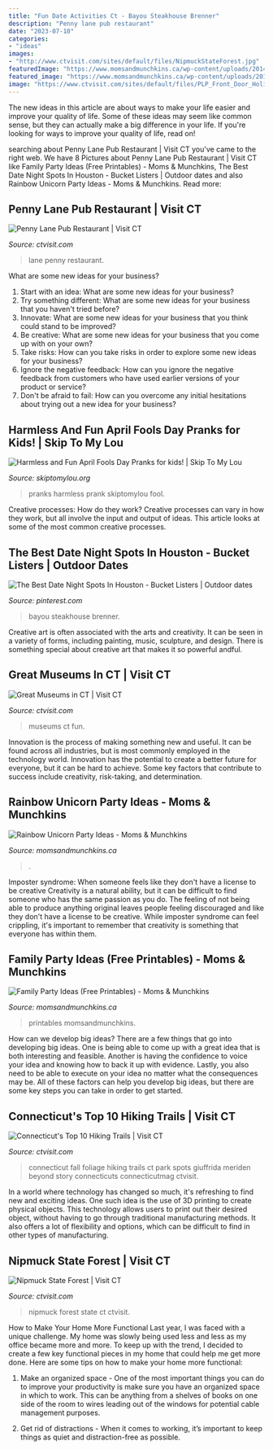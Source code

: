 ```yaml
---
title: "Fun Date Activities Ct - Bayou Steakhouse Brenner"
description: "Penny lane pub restaurant"
date: "2023-07-10"
categories:
- "ideas"
images:
- "http://www.ctvisit.com/sites/default/files/NipmuckStateForest.jpg"
featuredImage: "https://www.momsandmunchkins.ca/wp-content/uploads/2014/02/family-party-ideas.jpg"
featured_image: "https://www.momsandmunchkins.ca/wp-content/uploads/2016/04/unicorn-party-hero.jpg"
image: "https://www.ctvisit.com/sites/default/files/PLP_Front_Door_Holiday_10-10_1-988x658.jpg"
---
```



The new ideas in this article are about ways to make your life easier and improve your quality of life. Some of these ideas may seem like common sense, but they can actually make a big difference in your life. If you're looking for ways to improve your quality of life, read on!

	

		
searching about Penny Lane Pub Restaurant | Visit CT you've came to the right web. We have 8 Pictures about Penny Lane Pub Restaurant | Visit CT like Family Party Ideas (Free Printables) - Moms &amp; Munchkins, The Best Date Night Spots In Houston - Bucket Listers | Outdoor dates and also Rainbow Unicorn Party Ideas - Moms &amp; Munchkins. Read more:
		
    
## Penny Lane Pub Restaurant | Visit CT

<img loading=lazy src="https://www.ctvisit.com/sites/default/files/PLP_Front_Door_Holiday_10-10_1-988x658.jpg" onerror="this.onerror=null;this.src='https://tse1.mm.bing.net/th?id=OIP.gYrB1iVkYYujGh-lpWU85QHaE7&amp;pid=15.1';" alt="Penny Lane Pub Restaurant | Visit CT">

_Source: ctvisit.com_

>lane penny restaurant. 

	

What are some new ideas for your business?
1. Start with an idea: What are some new ideas for your business? 
2. Try something different: What are some new ideas for your business that you haven't tried before? 
3. Innovate: What are some new ideas for your business that you think could stand to be improved? 
4. Be creative: What are some new ideas for your business that you come up with on your own? 
5. Take risks: How can you take risks in order to explore some new ideas for your business? 
6. Ignore the negative feedback: How can you ignore the negative feedback from customers who have used earlier versions of your product or service? 
7. Don't be afraid to fail: How can you overcome any initial hesitations about trying out a new idea for your business?

    
## Harmless And Fun April Fools Day Pranks for Kids! | Skip To My Lou

<img loading=lazy src="http://www.skiptomylou.org/wp-content/uploads/2014/03/april-fools-for-kids-1.jpg" onerror="this.onerror=null;this.src='https://tse2.mm.bing.net/th?id=OIP.8OjxnwrztxjrcvCyooFV3wHaKl&amp;pid=15.1';" alt="Harmless and Fun April Fools Day Pranks for kids! | Skip To My Lou">

_Source: skiptomylou.org_

>pranks harmless prank skiptomylou fool. 

	

Creative processes: How do they work?
Creative processes can vary in how they work, but all involve the input and output of ideas. This article looks at some of the most common creative processes.

    
## The Best Date Night Spots In Houston - Bucket Listers | Outdoor Dates

<img loading=lazy src="https://i.pinimg.com/736x/29/76/d3/2976d3656560136ba952f4a76e560dfd.jpg" onerror="this.onerror=null;this.src='https://tse4.mm.bing.net/th?id=OIP.ziQ0R4MI6lI2iExEEOwXpwHaFL&amp;pid=15.1';" alt="The Best Date Night Spots In Houston - Bucket Listers | Outdoor dates">

_Source: pinterest.com_

>bayou steakhouse brenner. 

	

Creative art is often associated with the arts and creativity. It can be seen in a variety of forms, including painting, music, sculpture, and design. There is something special about creative art that makes it so powerful andful.

    
## Great Museums In CT | Visit CT

<img loading=lazy src="http://www.ctvisit.com/sites/default/files/Wadsworth-Great-Hall_1.jpg" onerror="this.onerror=null;this.src='https://tse2.mm.bing.net/th?id=OIP.DPBlZM-okMgZin6dLvxxaAHaFB&amp;pid=15.1';" alt="Great Museums in CT | Visit CT">

_Source: ctvisit.com_

>museums ct fun. 

	

Innovation is the process of making something new and useful. It can be found across all industries, but is most commonly employed in the technology world. Innovation has the potential to create a better future for everyone, but it can be hard to achieve. Some key factors that contribute to success include creativity, risk-taking, and determination.

    
## Rainbow Unicorn Party Ideas - Moms &amp; Munchkins

<img loading=lazy src="https://www.momsandmunchkins.ca/wp-content/uploads/2016/04/unicorn-party-hero.jpg" onerror="this.onerror=null;this.src='https://tse3.mm.bing.net/th?id=OIP.PJ7cnxjYO_JbOHxAJ3keLQHaLH&amp;pid=15.1';" alt="Rainbow Unicorn Party Ideas - Moms &amp; Munchkins">

_Source: momsandmunchkins.ca_

>. 

	

Imposter syndrome: When someone feels like they don't have a license to be creative
Creativity is a natural ability, but it can be difficult to find someone who has the same passion as you do. The feeling of not being able to produce anything original leaves people feeling discouraged and like they don't have a license to be creative. While imposter syndrome can feel crippling, it's important to remember that creativity is something that everyone has within them.

    
## Family Party Ideas (Free Printables) - Moms &amp; Munchkins

<img loading=lazy src="https://www.momsandmunchkins.ca/wp-content/uploads/2014/02/family-party-ideas.jpg" onerror="this.onerror=null;this.src='https://tse3.mm.bing.net/th?id=OIP.MaYEd7ZGunkO7VShshi6EAHaNV&amp;pid=15.1';" alt="Family Party Ideas (Free Printables) - Moms &amp; Munchkins">

_Source: momsandmunchkins.ca_

>printables momsandmunchkins. 

	

How can we develop big ideas?
There are a few things that go into developing big ideas. One is being able to come up with a great idea that is both interesting and feasible. Another is having the confidence to voice your idea and knowing how to back it up with evidence. Lastly, you also need to be able to execute on your idea no matter what the consequences may be. All of these factors can help you develop big ideas, but there are some key steps you can take in order to get started.

    
## Connecticut&#039;s Top 10 Hiking Trails | Visit CT

<img loading=lazy src="https://www.ctvisit.com/sites/default/files/CrescentLake_Fall_2.jpg" onerror="this.onerror=null;this.src='https://tse3.mm.bing.net/th?id=OIP.25yQN-Htb6lFz54RdQpK9QHaE7&amp;pid=15.1';" alt="Connecticut&#039;s Top 10 Hiking Trails | Visit CT">

_Source: ctvisit.com_

>connecticut fall foliage hiking trails ct park spots giuffrida meriden beyond story connecticuts connecticutmag ctvisit. 

	

In a world where technology has changed so much, it's refreshing to find new and exciting ideas. One such idea is the use of 3D printing to create physical objects. This technology allows users to print out their desired object, without having to go through traditional manufacturing methods. It also offers a lot of flexibility and options, which can be difficult to find in other types of manufacturing.

    
## Nipmuck State Forest | Visit CT

<img loading=lazy src="http://www.ctvisit.com/sites/default/files/NipmuckStateForest.jpg" onerror="this.onerror=null;this.src='https://tse1.mm.bing.net/th?id=OIP.ZYJpkWXJn1esw8rSnZiLhQHaJ4&amp;pid=15.1';" alt="Nipmuck State Forest | Visit CT">

_Source: ctvisit.com_

>nipmuck forest state ct ctvisit. 

	

How to Make Your Home More Functional
Last year, I was faced with a unique challenge. My home was slowly being used less and less as my office became more and more. To keep up with the trend, I decided to create a few key functional pieces in my home that could help me get more done. Here are some tips on how to make your home more functional: 
1. Make an organized space - One of the most important things you can do to improve your productivity is make sure you have an organized space in which to work. This can be anything from a shelves of books on one side of the room to wires leading out of the windows for potential cable management purposes. 

2. Get rid of distractions - When it comes to working, it’s important to keep things as quiet and distraction-free as possible.

